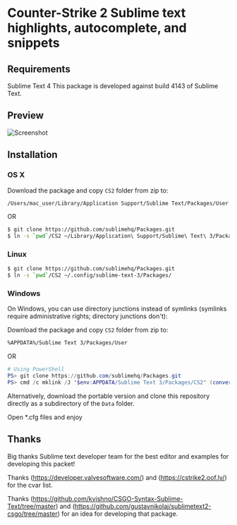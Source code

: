 # Counter-Strike 2 Sublime text highlights, autocomplete, and snippets

## Requirements
Sublime Text 4
This package is developed against build 4143 of Sublime Text.

## Preview

![Screenshot](https://repository-images.githubusercontent.com/706438692/1fc26af9-4a1f-448f-9a99-bcf9c1d6eca7)

## Installation

### OS X

Download the package and copy ```CS2``` folder from zip to:
```bash
/Users/mac_user/Library/Application Support/Sublime Text/Packages/User
```
OR
```bash
$ git clone https://github.com/sublimehq/Packages.git
$ ln -s `pwd`/CS2 ~/Library/Application\ Support/Sublime\ Text\ 3/Packages/
```

### Linux

```bash
$ git clone https://github.com/sublimehq/Packages.git
$ ln -s `pwd`/CS2 ~/.config/sublime-text-3/Packages/
```

### Windows

On Windows, you can use directory junctions instead of symlinks (symlinks require administrative rights; directory junctions don't):


Download the package and copy ```CS2``` folder from zip to:
```bash
%APPDATA%/Sublime Text 3/Packages/User
```
OR
```powershell
# Using PowerShell
PS> git clone https://github.com/sublimehq/Packages.git
PS> cmd /c mklink /J "$env:APPDATA/Sublime Text 3/Packages/CS2" (convert-path ./CS2)
```

Alternatively, download the portable version and clone this repository directly as a subdirectory of the `Data` folder.

Open *.cfg files and enjoy

## Thanks
Big thanks Sublime text developer team for the best editor and examples for developing this packet!

Thanks (https://developer.valvesoftware.com/) and (https://cstrike2.oof.lv/) for the cvar list.

Thanks (https://github.com/kvishno/CSGO-Syntax-Sublime-Text/tree/master) and (https://github.com/gustavnikolaj/sublimetext2-csgo/tree/master) for an idea for developing that package.
